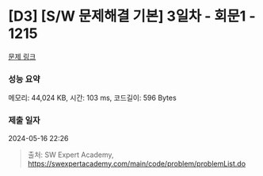 # [D3] [S/W 문제해결 기본] 3일차 - 회문1 - 1215 

[문제 링크](https://swexpertacademy.com/main/code/problem/problemDetail.do?contestProbId=AV14QpAaAAwCFAYi) 

### 성능 요약

메모리: 44,024 KB, 시간: 103 ms, 코드길이: 596 Bytes

### 제출 일자

2024-05-16 22:26



> 출처: SW Expert Academy, https://swexpertacademy.com/main/code/problem/problemList.do